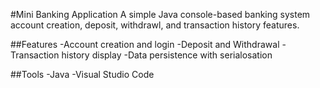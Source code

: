#Mini Banking Application
A simple Java console-based banking system account creation, deposit, withdrawl, and transaction history features.

##Features
-Account creation and login
-Deposit and Withdrawal
-Transaction history display
-Data persistence with serialosation

##Tools
-Java
-Visual Studio Code